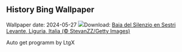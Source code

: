 ## History Bing Wallpaper
Wallpaper date: 2024-05-27
![](https://www.bing.com/th?id=OHR.SestriLevante_ES-ES5697216326_UHD.jpg&w=1000)Download: [Baia del Silenzio en Sestri Levante, Liguria, Italia (© StevanZZ/Getty Images)](https://www.bing.com/th?id=OHR.SestriLevante_ES-ES5697216326_UHD.jpg)

Auto get programm by LtgX
